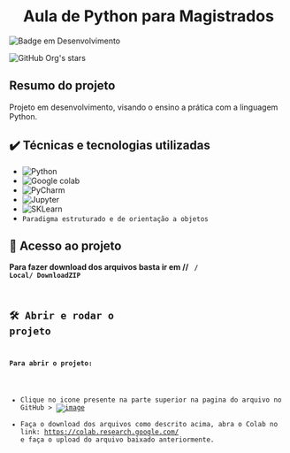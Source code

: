 <h1 align="center"> Aula de Python para Magistrados</h1>

![Badge em Desenvolvimento](http://img.shields.io/static/v1?label=STATUS&message=EM%20DESENVOLVIMENTO&color=GREEN&style=for-the-badge)

![GitHub Org's stars](https://img.shields.io/github/stars/JosephAxe?style=social)

## Resumo do projeto
Projeto em desenvolvimento, visando o ensino a prática com a linguagem Python.

## ✔️ Técnicas e tecnologias utilizadas

- ![Python](https://img.shields.io/badge/Python-FFD43B?style=for-the-badge&logo=python&logoColor=blue)
- ![Google colab](https://img.shields.io/badge/Colab-F9AB00?style=for-the-badge&logo=googlecolab&color=525252)
- ![PyCharm](	https://img.shields.io/badge/PyCharm-000000.svg?&style=for-the-badge&logo=PyCharm&logoColor=white)
- ![Jupyter](https://img.shields.io/badge/Jupyter-F37626.svg?&style=for-the-badge&logo=Jupyter&logoColor=white)
- ![SKLearn](https://img.shields.io/badge/scikit_learn-F7931E?style=for-the-badge&logo=scikit-learn&logoColor=white)
- ``Paradigma estruturado e de orientação a objetos``

## 📁 Acesso ao projeto

**Para fazer download dos arquivos basta ir em // <CODE> / Local/ DownloadZIP**

## 🛠️ Abrir e rodar o projeto
**Para abrir o projeto:**
- Clique no icone presente na parte superior na pagina do arquivo no GitHub > [![image](https://user-images.githubusercontent.com/95534308/212700199-df1dd3be-0a16-4f94-8adf-6030396d150a.png)](https://colab.research.google.com/github/JosephAxe/Aula-Python/blob/main/Aulas_Python.ipynb)
- Faça o download dos arquivos como descrito acima, abra o Colab no link: https://colab.research.google.com/ e faça o upload do arquivo baixado anteriormente.



